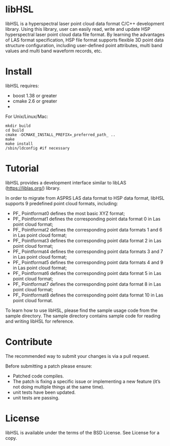 # libHSL
libHSL is a hyperspectral laser point cloud data format C/C++ development library. Using this library, user can easily read, write and update HSP hyperspectral laser point cloud data file format. By learning the advantages of LAS format specification, HSP file format supports flexible 3D point data structure configuration, including user-defined point attributes, multi band values and multi band waveform records, etc.

# Install
libHSL requires:
  - boost 1.38 or greater
  - cmake 2.6 or greater
  - 
For Unix/Linux/Mac:

    mkdir build
    cd build
    cmake -DCMAKE_INSTALL_PREFIX=_preferred_path_ ..
    make
    make install
    /sbin/ldconfig #if necessary

# Tutorial
libHSL provides a development interface similar to libLAS (https://liblas.org/) library.

In order to migrate from ASPRS LAS data format to HSP data format, libHSL supports 9 predefined point cloud formats, including:
  - PF_ Pointformat0 defines the most basic XYZ format;
  - PF_ Pointformat1 defines the corresponding point data format 0 in Las point cloud format;
  - PF_ Pointformat2 defines the corresponding point data formats 1 and 6 in Las point cloud format;
  - PF_ Pointformat3 defines the corresponding point data format 2 in Las point cloud format;
  - PF_ Pointformat4 defines the corresponding point data formats 3 and 7 in Las point cloud format;
  - PF_ Pointformat5 defines the corresponding point data formats 4 and 9 in Las point cloud format;
  - PF_ Pointformat6 defines the corresponding point data format 5 in Las point cloud format;
  - PF_ Pointformat7 defines the corresponding point data format 8 in Las point cloud format;
  - PF_ Pointformat8 defines the corresponding point data format 10 in Las point cloud format.

To learn how to use libHSL, please find the sample usage code from the sample directory. The sample directory contains sample code for reading and writing libHSL for reference.

# Contribute

The recommended way to submit your changes is via a pull request.

Before submitting a patch please ensure:

  * Patched code compiles.
  * The patch is fixing a specific issue or implementing a new feature
    (it’s not doing multiple things at the same time).
  * unit tests have been updated.
  * unit tests are passing.

# License
libHSL is available under the terms of the BSD License. See License for a copy.
